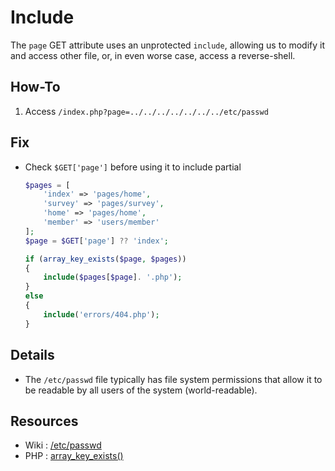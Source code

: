 # Include

The `page` GET attribute uses an unprotected `include`, allowing us to modify it and access other file, or, in even worse case, access a reverse-shell.

## How-To

1. Access `/index.php?page=../../../../../../../etc/passwd`

## Fix

- Check `$GET['page']` before using it to include partial

	```php
	$pages = [
		'index' => 'pages/home',
		'survey' => 'pages/survey',
		'home' => 'pages/home',
		'member' => 'users/member'
	];
	$page = $GET['page'] ?? 'index';

	if (array_key_exists($page, $pages))
	{
		include($pages[$page]. '.php');
	}
	else
	{
		include('errors/404.php');
	}
	```

## Details

- The `/etc/passwd` file typically has file system permissions that allow it to be readable by all users of the system (world-readable).

## Resources

- Wiki : [/etc/passwd](https://en.wikipedia.org/wiki/Passwd)
- PHP : [array_key_exists()](https://www.php.net/manual/en/function.array-key-exists.php)
